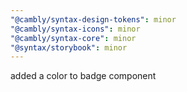 ```yaml
---
"@cambly/syntax-design-tokens": minor
"@cambly/syntax-icons": minor
"@cambly/syntax-core": minor
"@syntax/storybook": minor
---
```


added a color to badge component
